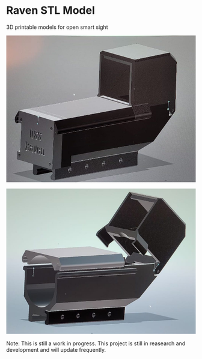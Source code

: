 # Raven STL Model

3D printable models for open smart sight

![OSS Raven](model-preview.jpeg?raw=true 'OSS Raven Model Preview')

![OSS Raven](model-preview-2.jpeg?raw=true 'OSS Raven Model Preview')

Note: This is still a work in progress. This project is still in reasearch and development and will update frequently.
